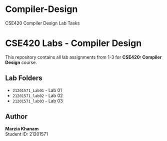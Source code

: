 # Compiler-Design
CSE420 Compiler Design Lab Tasks
# CSE420 Labs - Compiler Design

This repository contains all lab assignments from 1-3 for **CSE420: Compiler Design** course.

## Lab Folders

- `21201571_Lab01` - Lab 01
- `21201571_lab02` - Lab 02
- `21201571_lab03` - Lab 03

## Author

**Marzia Khanam**  
Student ID: 21201571
